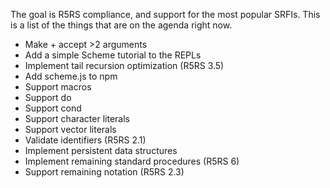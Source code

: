 The goal is R5RS compliance, and support for the most popular SRFIs.
This is a list of the things that are on the agenda right now.

* Make + accept >2 arguments
* Add a simple Scheme tutorial to the REPLs
* Implement tail recursion optimization (R5RS 3.5)
* Add scheme.js to npm
* Support macros
* Support do
* Support cond
* Support character literals
* Support vector literals
* Validate identifiers (R5RS 2.1)
* Implement persistent data structures
* Implement remaining standard procedures (R5RS 6)
* Support remaining notation (R5RS 2.3)
